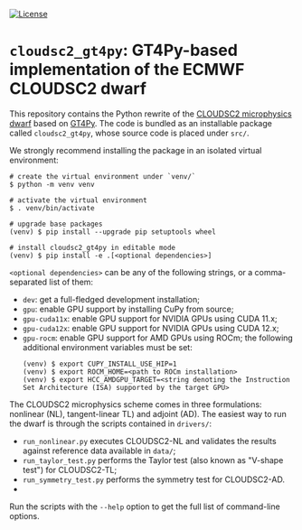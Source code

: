 [![License](https://img.shields.io/badge/License-Apache_2.0-blue.svg)](https://opensource.org/licenses/Apache-2.0)

# `cloudsc2_gt4py`: GT4Py-based implementation of the ECMWF CLOUDSC2 dwarf

This repository contains the Python rewrite of the
[CLOUDSC2 microphysics dwarf](https://github.com/ecmwf-ifs/dwarf-p-cloudsc2-tl-ad) based on
[GT4Py](https://github.com/GridTools/gt4py.git). The code is bundled as an installable
package called `cloudsc2_gt4py`, whose source code is placed under `src/`.

We strongly recommend installing the package in an isolated virtual environment:

```shell
# create the virtual environment under `venv/`
$ python -m venv venv

# activate the virtual environment
$ . venv/bin/activate

# upgrade base packages
(venv) $ pip install --upgrade pip setuptools wheel

# install cloudsc2_gt4py in editable mode
(venv) $ pip install -e .[<optional dependencies>]
```

`<optional dependencies>` can be any of the following strings, or a comma-separated list of them:

* `dev`: get a full-fledged development installation;
* `gpu`: enable GPU support by installing CuPy from source;
* `gpu-cuda11x`: enable GPU support for NVIDIA GPUs using CUDA 11.x;
* `gpu-cuda12x`: enable GPU support for NVIDIA GPUs using CUDA 12.x;
* `gpu-rocm`: enable GPU support for AMD GPUs using ROCm; the following additional environment
variables must be set:
    ```shell
    (venv) $ export CUPY_INSTALL_USE_HIP=1
    (venv) $ export ROCM_HOME=<path to ROCm installation>
    (venv) $ export HCC_AMDGPU_TARGET=<string denoting the Instruction Set Architecture (ISA) supported by the target GPU>
    ```

The CLOUDSC2 microphysics scheme comes in three formulations: nonlinear (NL), tangent-linear TL) and
adjoint (AD). The easiest way to run the dwarf is through the scripts contained in `drivers/`:

* `run_nonlinear.py` executes CLOUDSC2-NL and validates the results against reference data available
in `data/`;
* `run_taylor_test.py` performs the Taylor test (also known as "V-shape test") for CLOUDSC2-TL;
* `run_symmetry_test.py` performs the symmetry test for CLOUDSC2-AD.
*
Run the scripts with the `--help` option to get the full list of command-line options.
